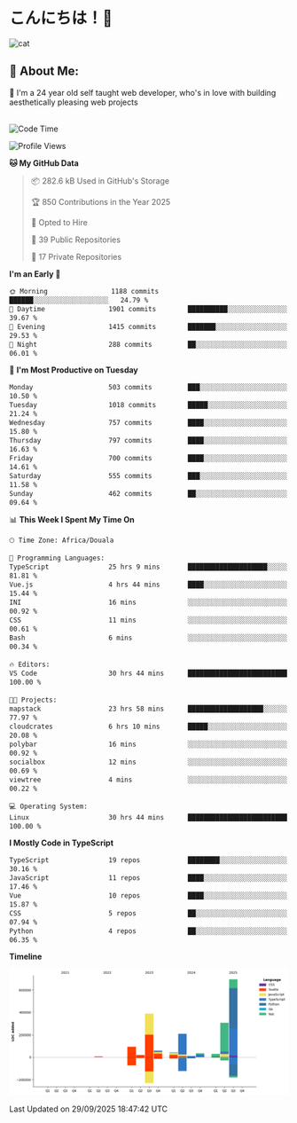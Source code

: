 

# こんにちは！🙂  
![cat](https://github.com/michaelnji/michaelnji/assets/73862378/606e99e9-2c18-4853-8722-991e4af8eae6)

## 💫 About Me:
🙂 I'm a 24 year old self taught web developer, who's in love with building aesthetically pleasing web projects <br><br>

<!--START_SECTION:waka-->
![Code Time](http://img.shields.io/badge/Code%20Time-1%2C446%20hrs%2044%20mins-blue)

![Profile Views](http://img.shields.io/badge/Profile%20Views-0-blue)

**🐱 My GitHub Data** 

> 📦 282.6 kB Used in GitHub's Storage 
 > 
> 🏆 850 Contributions in the Year 2025
 > 
> 💼 Opted to Hire
 > 
> 📜 39 Public Repositories 
 > 
> 🔑 17 Private Repositories 
 > 
**I'm an Early 🐤** 

```text
🌞 Morning                1188 commits        ██████░░░░░░░░░░░░░░░░░░░   24.79 % 
🌆 Daytime                1901 commits        ██████████░░░░░░░░░░░░░░░   39.67 % 
🌃 Evening                1415 commits        ███████░░░░░░░░░░░░░░░░░░   29.53 % 
🌙 Night                  288 commits         ██░░░░░░░░░░░░░░░░░░░░░░░   06.01 % 
```
📅 **I'm Most Productive on Tuesday** 

```text
Monday                   503 commits         ███░░░░░░░░░░░░░░░░░░░░░░   10.50 % 
Tuesday                  1018 commits        █████░░░░░░░░░░░░░░░░░░░░   21.24 % 
Wednesday                757 commits         ████░░░░░░░░░░░░░░░░░░░░░   15.80 % 
Thursday                 797 commits         ████░░░░░░░░░░░░░░░░░░░░░   16.63 % 
Friday                   700 commits         ████░░░░░░░░░░░░░░░░░░░░░   14.61 % 
Saturday                 555 commits         ███░░░░░░░░░░░░░░░░░░░░░░   11.58 % 
Sunday                   462 commits         ██░░░░░░░░░░░░░░░░░░░░░░░   09.64 % 
```


📊 **This Week I Spent My Time On** 

```text
🕑︎ Time Zone: Africa/Douala

💬 Programming Languages: 
TypeScript               25 hrs 9 mins       ████████████████████░░░░░   81.81 % 
Vue.js                   4 hrs 44 mins       ████░░░░░░░░░░░░░░░░░░░░░   15.44 % 
INI                      16 mins             ░░░░░░░░░░░░░░░░░░░░░░░░░   00.92 % 
CSS                      11 mins             ░░░░░░░░░░░░░░░░░░░░░░░░░   00.61 % 
Bash                     6 mins              ░░░░░░░░░░░░░░░░░░░░░░░░░   00.34 % 

🔥 Editors: 
VS Code                  30 hrs 44 mins      █████████████████████████   100.00 % 

🐱‍💻 Projects: 
mapstack                 23 hrs 58 mins      ███████████████████░░░░░░   77.97 % 
cloudcrates              6 hrs 10 mins       █████░░░░░░░░░░░░░░░░░░░░   20.08 % 
polybar                  16 mins             ░░░░░░░░░░░░░░░░░░░░░░░░░   00.92 % 
socialbox                12 mins             ░░░░░░░░░░░░░░░░░░░░░░░░░   00.69 % 
viewtree                 4 mins              ░░░░░░░░░░░░░░░░░░░░░░░░░   00.22 % 

💻 Operating System: 
Linux                    30 hrs 44 mins      █████████████████████████   100.00 % 
```

**I Mostly Code in TypeScript** 

```text
TypeScript               19 repos            ████████░░░░░░░░░░░░░░░░░   30.16 % 
JavaScript               11 repos            ████░░░░░░░░░░░░░░░░░░░░░   17.46 % 
Vue                      10 repos            ████░░░░░░░░░░░░░░░░░░░░░   15.87 % 
CSS                      5 repos             ██░░░░░░░░░░░░░░░░░░░░░░░   07.94 % 
Python                   4 repos             ██░░░░░░░░░░░░░░░░░░░░░░░   06.35 % 
```



**Timeline**

![Lines of Code chart](https://raw.githubusercontent.com/michaelnji/michaelnji/main/assets/bar_graph.png)


 Last Updated on 29/09/2025 18:47:42 UTC
<!--END_SECTION:waka-->
